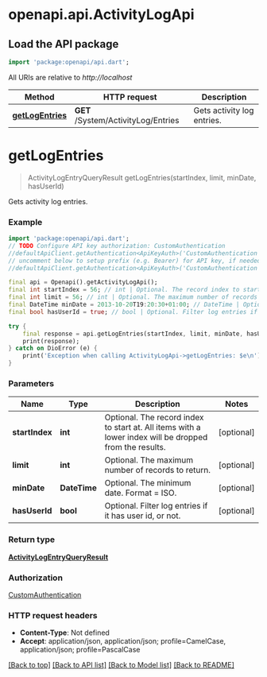 # openapi.api.ActivityLogApi

## Load the API package
```dart
import 'package:openapi/api.dart';
```

All URIs are relative to *http://localhost*

Method | HTTP request | Description
------------- | ------------- | -------------
[**getLogEntries**](ActivityLogApi.md#getlogentries) | **GET** /System/ActivityLog/Entries | Gets activity log entries.


# **getLogEntries**
> ActivityLogEntryQueryResult getLogEntries(startIndex, limit, minDate, hasUserId)

Gets activity log entries.

### Example
```dart
import 'package:openapi/api.dart';
// TODO Configure API key authorization: CustomAuthentication
//defaultApiClient.getAuthentication<ApiKeyAuth>('CustomAuthentication').apiKey = 'YOUR_API_KEY';
// uncomment below to setup prefix (e.g. Bearer) for API key, if needed
//defaultApiClient.getAuthentication<ApiKeyAuth>('CustomAuthentication').apiKeyPrefix = 'Bearer';

final api = Openapi().getActivityLogApi();
final int startIndex = 56; // int | Optional. The record index to start at. All items with a lower index will be dropped from the results.
final int limit = 56; // int | Optional. The maximum number of records to return.
final DateTime minDate = 2013-10-20T19:20:30+01:00; // DateTime | Optional. The minimum date. Format = ISO.
final bool hasUserId = true; // bool | Optional. Filter log entries if it has user id, or not.

try {
    final response = api.getLogEntries(startIndex, limit, minDate, hasUserId);
    print(response);
} catch on DioError (e) {
    print('Exception when calling ActivityLogApi->getLogEntries: $e\n');
}
```

### Parameters

Name | Type | Description  | Notes
------------- | ------------- | ------------- | -------------
 **startIndex** | **int**| Optional. The record index to start at. All items with a lower index will be dropped from the results. | [optional] 
 **limit** | **int**| Optional. The maximum number of records to return. | [optional] 
 **minDate** | **DateTime**| Optional. The minimum date. Format = ISO. | [optional] 
 **hasUserId** | **bool**| Optional. Filter log entries if it has user id, or not. | [optional] 

### Return type

[**ActivityLogEntryQueryResult**](ActivityLogEntryQueryResult.md)

### Authorization

[CustomAuthentication](../README.md#CustomAuthentication)

### HTTP request headers

 - **Content-Type**: Not defined
 - **Accept**: application/json, application/json; profile=CamelCase, application/json; profile=PascalCase

[[Back to top]](#) [[Back to API list]](../README.md#documentation-for-api-endpoints) [[Back to Model list]](../README.md#documentation-for-models) [[Back to README]](../README.md)

